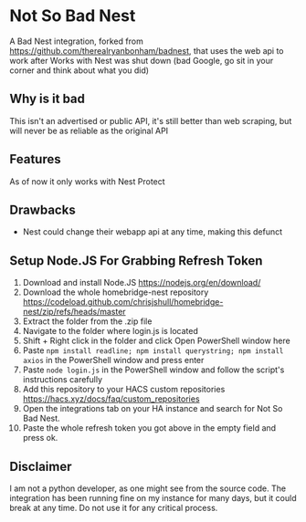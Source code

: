# Not So Bad Nest

A Bad Nest integration, forked from https://github.com/therealryanbonham/badnest,  that uses the web api to work after Works with Nest was shut down (bad Google, go sit in your corner and think about what you did)

## Why is it bad

This isn't an advertised or public API, it's still better than web scraping, but will never be as reliable as the original API

## Features

As of now it only works with Nest Protect

## Drawbacks

- Nest could change their webapp api at any time, making this defunct

## Setup Node.JS For Grabbing Refresh Token
1. Download and install Node.JS https://nodejs.org/en/download/
2. Download the whole homebridge-nest repository https://codeload.github.com/chrisjshull/homebridge-nest/zip/refs/heads/master
3. Extract the folder from the .zip file
4. Navigate to the folder where login.js is located
5. Shift + Right click in the folder and click Open PowerShell window here
6. Paste `npm install readline; npm install querystring; npm install axios` in the PowerShell window and press enter
7. Paste `node login.js` in the PowerShell window and follow the script's instructions carefully
8. Add this repository to your HACS custom repositories https://hacs.xyz/docs/faq/custom_repositories
9. Open the integrations tab on your HA instance and search for Not So Bad Nest.
10. Paste the whole refresh token you got above in the empty field and press ok.

## Disclaimer
I am not a python developer, as one might see from the source code. The integration has been running fine on my instance for many days, but it could break at any time.
Do not use it for any critical process.
